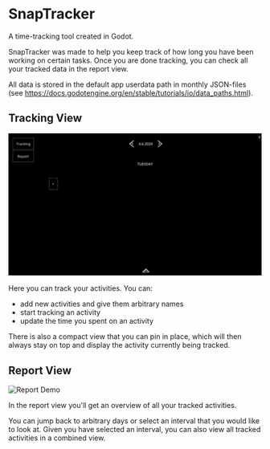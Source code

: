 # SnapTracker
A time-tracking tool created in Godot.

SnapTracker was made to help you keep track of how long you have been working on certain tasks. Once you are done tracking, you can check all your tracked data in the report view.

All data is stored in the default app userdata path in monthly JSON-files (see https://docs.godotengine.org/en/stable/tutorials/io/data_paths.html).

## Tracking View

![Tracking Demo](./documentation/demo/tracking_demo.GIF)

Here you can track your activities. You can:

* add new activities and give them arbitrary names
* start tracking an activity
* update the time you spent on an activity

There is also a compact view that you can pin in place, which will then always stay on top and display the activity currently being tracked.

## Report View

![Report Demo](./documentation/demo/report_demo.GIF)

In the report view you'll get an overview of all your tracked activities.

You can jump back to arbitrary days or select an interval that you would like to look at. Given you have selected an interval, you can also view all tracked activities in a combined view.
